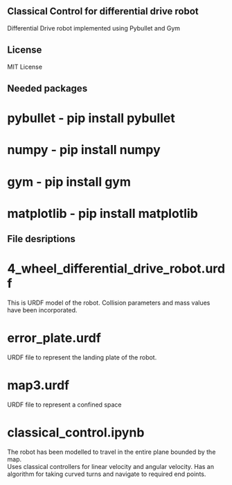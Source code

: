 ## Classical Control for differential drive robot
Differential Drive robot implemented using Pybullet and Gym
## License 
MIT License
## Needed packages
# pybullet - pip install pybullet
# numpy - pip install numpy
# gym - pip install gym
# matplotlib - pip install matplotlib
## File desriptions
# 4_wheel_differential_drive_robot.urdf
This is URDF model of the robot. Collision parameters and mass values have been incorporated.
# error_plate.urdf
URDF file to represent the landing plate of the robot.
# map3.urdf
URDF file to represent a confined space
# classical_control.ipynb
The robot has been modelled to travel in the entire plane bounded by the map.<br/>
Uses classical controllers for linear velocity and angular velocity. Has an algorithm for taking curved turns and navigate to required end points.
